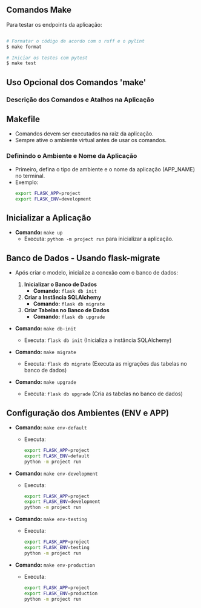 ## Comandos Make

Para testar os endpoints da aplicação:

```bash

# Formatar o código de acordo com o ruff e o pylint
$ make format

# Iniciar os testes com pytest
$ make test

```

## Uso Opcional dos Comandos 'make'

### Descrição dos Comandos e Atalhos na Aplicação

## Makefile
- Comandos devem ser executados na raiz da aplicação.
- Sempre ative o ambiente virtual antes de usar os comandos.

### Definindo o Ambiente e Nome da Aplicação
- Primeiro, defina o tipo de ambiente e o nome da aplicação (APP_NAME) no terminal.
- Exemplo: 
  ```sh
  export FLASK_APP=project
  export FLASK_ENV=development
  ```

## Inicializar a Aplicação
- **Comando:** `make up`
  - Executa: `python -m project run` para inicializar a aplicação.

## Banco de Dados - Usando flask-migrate
- Após criar o modelo, inicialize a conexão com o banco de dados:
  1. **Inicializar o Banco de Dados**
     - **Comando:** `flask db init`
  2. **Criar a Instância SQLAlchemy**
     - **Comando:** `flask db migrate`
  3. **Criar Tabelas no Banco de Dados**
     - **Comando:** `flask db upgrade`

- **Comando:** `make db-init`
  - Executa: `flask db init` (Inicializa a instância SQLAlchemy)

- **Comando:** `make migrate`
  - Executa: `flask db migrate` (Executa as migrações das tabelas no banco de dados)

- **Comando:** `make upgrade`
  - Executa: `flask db upgrade` (Cria as tabelas no banco de dados)

## Configuração dos Ambientes (ENV e APP)

- **Comando:** `make env-default`
  - Executa:
    ```sh
    export FLASK_APP=project
    export FLASK_ENV=default
    python -m project run
    ```

- **Comando:** `make env-development`
  - Executa:
    ```sh
    export FLASK_APP=project
    export FLASK_ENV=development
    python -m project run
    ```

- **Comando:** `make env-testing`
  - Executa:
    ```sh
    export FLASK_APP=project
    export FLASK_ENV=testing
    python -m project run
    ```

- **Comando:** `make env-production`
  - Executa:
    ```sh
    export FLASK_APP=project
    export FLASK_ENV=production
    python -m project run
    ```

